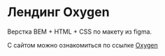 # Лендинг Oxygen

Верстка BEM + HTML + CSS по макету из figma.

С сайтом можно ознакомиться по ссылке <a href='https://eugeneweb.github.io/Oxygen/'>Oxygen</a>
